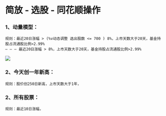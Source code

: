 # 简放 - 选股 - 同花顺操作

### 1、动量模型：

	规则：最近20日涨幅 > (%v动态调整 选出股数 <= 700 ) 8%，上市天数大于20天，基金持股占流通股比例>2.99%
	— — — 最近20日涨幅 > 8%，上市天数大于20天，基金持股占流通股比例>2.99%

![](/Users/tony/Desktop/WX20230609-184945@2x.png)

### 2、今天创一年新高：

	规则：股价创250日新高，上市天数大于1年，

### 2、所有股票：

	规则：最近10日涨幅，